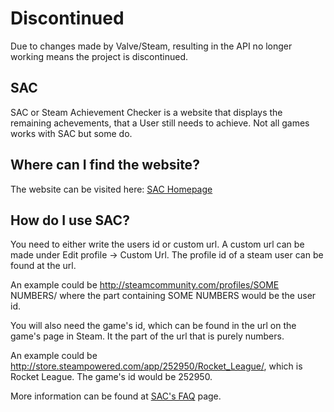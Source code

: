 # Discontinued
Due to changes made by Valve/Steam, resulting in the API no longer working means the project is discontinued.

## SAC
SAC or Steam Achievement Checker is a website that displays the remaining achevements, that a User still needs to achieve. Not all games works with SAC but some do.

## Where can I find the website?

The website can be visited here: [SAC Homepage](http://www.sac.darkrune.dk/)

## How do I use SAC?

You need to either write the users id or custom url. A custom url can be made under Edit profile → Custom Url. The profile id of a steam user can be found at the url.

An example could be http://steamcommunity.com/profiles/SOME NUMBERS/ where the part containing SOME NUMBERS would be the user id.

You will also need the game's id, which can be found in the url on the game's page in Steam. It the part of the url that is purely numbers.

An example could be http://store.steampowered.com/app/252950/Rocket_League/, which is Rocket League. The game's id would be 252950.

More information can be found at [SAC's FAQ](http://www.sac.darkrune.dk/faq.php) page.

